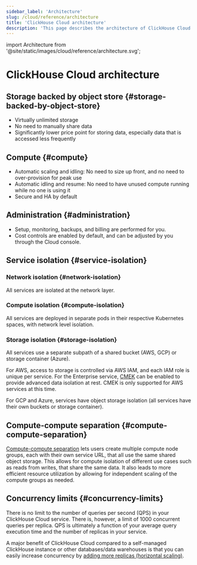 ```yaml
---
sidebar_label: 'Architecture'
slug: /cloud/reference/architecture
title: 'ClickHouse Cloud architecture'
description: 'This page describes the architecture of ClickHouse Cloud'
---
```


import Architecture from '@site/static/images/cloud/reference/architecture.svg';

# ClickHouse Cloud architecture

<Architecture alt='ClickHouse Cloud architecture' class='image' />

## Storage backed by object store {#storage-backed-by-object-store}
- Virtually unlimited storage
- No need to manually share data
- Significantly lower price point for storing data, especially data that is accessed less frequently

## Compute {#compute}
- Automatic scaling and idling: No need to size up front, and no need to over-provision for peak use
- Automatic idling and resume: No need to have unused compute running while no one is using it
- Secure and HA by default

## Administration {#administration}
- Setup, monitoring, backups, and billing are performed for you.
- Cost controls are enabled by default, and can be adjusted by you through the Cloud console.

## Service isolation {#service-isolation}

### Network isolation {#network-isolation}

All services are isolated at the network layer.

### Compute isolation {#compute-isolation}

All services are deployed in separate pods in their respective Kubernetes spaces, with network level isolation.

### Storage isolation {#storage-isolation}

All services use a separate subpath of a shared bucket (AWS, GCP) or storage container (Azure).

For AWS, access to storage is controlled via AWS IAM, and each IAM role is unique per service. For the Enterprise service, [CMEK](/cloud/security/cmek) can be enabled to provide advanced data isolation at rest. CMEK is only supported for AWS services at this time.

For GCP and Azure, services have object storage isolation (all services have their own buckets or storage container).

## Compute-compute separation {#compute-compute-separation}
[Compute-compute separation](/cloud/reference/warehouses) lets users create multiple compute node groups, each with their own service URL, that all use the same shared object storage. This allows for compute isolation of different use cases such as reads from writes, that share the same data. It also leads to more efficient resource utilization by allowing for independent scaling of the compute groups as needed.

## Concurrency limits {#concurrency-limits}

There is no limit to the number of queries per second (QPS) in your ClickHouse Cloud service. There is, however, a limit of 1000 concurrent queries per replica. QPS is ultimately a function of your average query execution time and the number of replicas in your service.

A major benefit of ClickHouse Cloud compared to a self-managed ClickHouse instance or other databases/data warehouses is that you can easily increase concurrency by [adding more replicas (horizontal scaling)](/manage/scaling#manual-horizontal-scaling).

